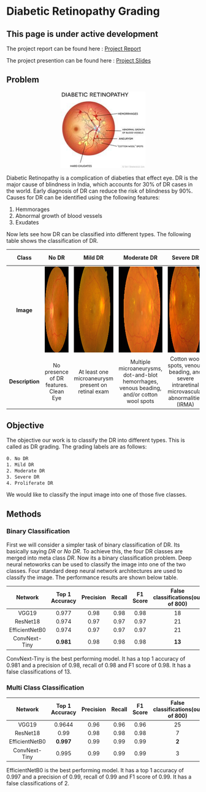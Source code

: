 # Diabetic Retinopathy Grading

## **This page is under active development**


The project report can be found here : [Project Report](Diabetic_Retinopathy_Reccognition___Class_Project_for_Medical_Image_Analysis.pdf)

The project presention can be found here : [Project Slides](Diabetic%20Retinopathy%20Recognition%20&%20Classification.pdf)

## Problem

<!-- ![](img/dr_1.jpg) -->
<p align="center">
  <img width="220" height="200" src="img/dr_1.jpg">
</p>

Diabetic Retinopathy is a complication of diabeties that effect eye. DR is the major cause of blindness in India, which accounts for 30% of DR cases in the world. Early diagnosis of DR can reduce the risk of blindness by 90%. Causes for DR can be identified using the following features:
1. Hemmorages
2. Abnormal growth of blood vessels
3. Exudates

Now lets see how DR can be classified into different types. The following table shows the classification of DR.

|Class|No DR|Mild DR|Moderate DR|Severe DR|Proliferate DR|
|:-----:|:---:|:-----:|:---------:|:-------:|:------------:| 
**Image**|<img width="224" height="224" src="img/class_images/nodr.png">|<img width="224" height="224" src="img/class_images/mild.png">|<img width="224" height="224" src="img/class_images/moderate.png">|<img width="224" height="224" src="img/class_images/severe.png">|<img width="224" height="224" src="img/class_images/proliferative.png">|
**Description**|No presence of DR features. Clean Eye| At least one microaneurysm present on retinal exam|Multiple microaneurysms, dot-and-blot hemorrhages, venous beading, and/or cotton wool spots|Cotton wool spots, venous beading, and severe intraretinal microvascular abnormalities (IRMA)|Growth of new blood vessels, Blood vessels bleeding, Retinal detachment


## Objective

The objective our work is to classify the DR into different types. This is called as DR grading. The grading labels are as follows:

    0. No DR 
    1. Mild DR
    2. Moderate DR
    3. Severe DR
    4. Proliferate DR
   
We would like to classify the input image into one of those five classes.

## Methods

### Binary Classification

First we will consider a simpler task of binary classification of DR. Its basically saying *DR* or *No DR*. To achieve this, the four DR classes are merged into meta class *DR*. Now its a binary classification problem. Deep neural netoworks can be used to classify the image into one of the two classes. Four standard deep neural network architectures are used to classify the image. The performance results are shown below table.

|Network | Top 1 Accuracy | Precision | Recall | F1 Score |False classifications(out of 800)|
|:-----:|:--------------:|:---------:|:-------:|:--------:|:--------------------:|
|VGG19|0.977|0.98|0.98|0.98|18|
|ResNet18|0.974|0.97|0.97|0.97|21|
|EfficientNetB0|0.974|0.97|0.97|0.97|21|
|ConvNext-Tiny|**0.981**|0.98|0.98|0.98|**13**|

ConvNext-Tiny is the best performing model. It has a top 1 accuracy of 0.981 and a precision of 0.98, recall of 0.98 and F1 score of 0.98. It has a false classifications of 13.

### Multi Class Classification


|Network | Top 1 Accuracy | Precision | Recall | F1 Score |False classifications(out of 800)|
|:-----:|:--------------:|:---------:|:-------:|:--------:|:--------------------:|
|VGG19|0.9644|0.96|0.96|0.96|25|
|ResNet18|0.99|0.98|0.98|0.98|7|
|EfficientNetB0|**0.997**|0.99|0.99|0.99|**2**|
|ConvNext-Tiny|0.995|0.99|0.99|0.99|3|

EfficientNetB0 is the best performing model. It has a top 1 accuracy of 0.997 and a precision of 0.99, recall of 0.99 and F1 score of 0.99. It has a false classifications of 2.





